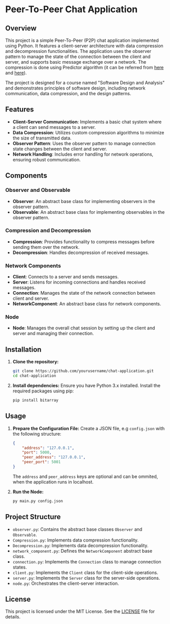 # Peer-To-Peer Chat Application

## Overview

This project is a simple Peer-To-Peer (P2P) chat application implemented using Python. It features a client-server architecture with data compression and decompression functionalities. The application uses the observer pattern to manage the state of the connection between the client and server, and supports basic message exchange over a network.
The compression is done using Predictor algorithm (it can be referred from [here](https://datatracker.ietf.org/doc/rfc1978/) and [here](https://dl.acm.org/doi/10.1145/42005.42031)).

The project is designed for a course named "Software Design and Analysis" and demonstrates principles of software design, including network communication, data compression, and the design patterns.

## Features

- **Client-Server Communication**: Implements a basic chat system where a client can send messages to a server.
- **Data Compression**: Utilizes custom compression algorithms to minimize the size of transmitted data.
- **Observer Pattern**: Uses the observer pattern to manage connection state changes between the client and server.
- **Network Handling**: Includes error handling for network operations, ensuring robust communication.

## Components

### Observer and Observable

- **Observer**: An abstract base class for implementing observers in the observer pattern.
- **Observable**: An abstract base class for implementing observables in the observer pattern.

### Compression and Decompression

- **Compression**: Provides functionality to compress messages before sending them over the network.
- **Decompression**: Handles decompression of received messages.

### Network Components

- **Client**: Connects to a server and sends messages.
- **Server**: Listens for incoming connections and handles received messages.
- **Connection**: Manages the state of the network connection between client and server.
- **NetworkComponent**: An abstract base class for network components.

### Node

- **Node**: Manages the overall chat session by setting up the client and server and managing their connection.

## Installation

1. **Clone the repository:**
   ```bash
   git clone https://github.com/yourusername/chat-application.git
   cd chat-application
   ```

2. **Install dependencies:**
   Ensure you have Python 3.x installed. Install the required packages using pip:
   ```bash
   pip install bitarray
   ```

## Usage

1. **Prepare the Configuration File:**
   Create a JSON file, e.g `config.json` with the following structure:
   ```json
   {
       "address": "127.0.0.1",
       "port": 5000,
       "peer_address": "127.0.0.1",
       "peer_port": 5001
   }
   ```
   The ```address``` and ```peer_address``` keys are optional and can be ommited, when the application runs in localhost.

2. **Run the Node:**
   ```bash
   py main.py config.json
   ```

## Project Structure

- `observer.py`: Contains the abstract base classes `Observer` and `Observable`.
- `Compression.py`: Implements data compression functionality.
- `Decompression.py`: Implements data decompression functionality.
- `network_component.py`: Defines the `NetworkComponent` abstract base class.
- `connection.py`: Implements the `Connection` class to manage connection states.
- `client.py`: Implements the `Client` class for the client-side operations.
- `server.py`: Implements the `Server` class for the server-side operations.
- `node.py`: Orchestrates the client-server interaction.

## License

This project is licensed under the MIT License. See the [LICENSE](LICENSE) file for details.
